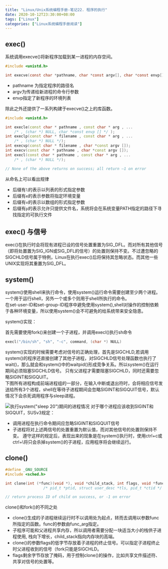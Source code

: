 ```yaml
---
title: "Linux/Unix系统编程手册-笔记22. 程序的执行"
date: 2020-10-12T23:30:00+08:00
tags: ["Linux"]
categories: ["Linux系统编程手册阅读"]
---
```


## exec()

系统调用execve()将新程序加载到某一进程的内存空间。

```c
#include <unistd.h>

int execve(const char *pathname, char *const argv[], char *const envp[]);
```

- pathname 为指定程序的路径名
- argv为传递给新进程的命令行参数
- envp指定了新程序的环境列表

除此之外还提供了一系列构建于execve()之上的库函数。

```cpp
#include <unistd.h>

int execle(const char * pathname , const char * arg , ...
    /* , (char *) NULL, char *const envp [] */ );
int execlp(const char * filename , const char * arg , ...
    /* , (char *) NULL */);
int execvp(const char * filename , char *const argv []);
int execv(const char * pathname , char *const argv []);
int execl(const char * pathname , const char * arg , ...
    /* , (char *) NULL */);

// None of the above returns on success; all return –1 on error
```

从命名上可以看出规律
- 后缀有`l`的表示以列表的形式指定参数
- 后缀有`e`的表示参数将指定环境变量
- 后缀有`v`的表示以数组的形式指定参数
- 后缀有`p`的表示允许只提供文件名，系统将会在系统变量PATH指定的路径下寻找指定的可执行文件

## exec() 与信号

exec()在执行时会将现有进程已设的信号处置重置为SIG_DFL。而对所有其他信号（即将处置置为SIG_IGN或SIG_DFL的信号）的处置则保持不变。不过遭忽略的SIGCHLD信号属于特例，Linux在执行exec()后将保持其忽略状态。而其他一些UNIX实现将其重置为SIG_DFL。

## system()

system()使用shell来执行命令，使用system()运行命令需要创建至少两个进程。一个用于运行shell，另外一个或多个则用于shell所执行的命令。  
在set-user-ID和set-group-ID程序中避免使用system(),shell对操作的控制依赖于各种环境变量，所以使用system()会不可避免的给系统带来安全隐患。  

system()实现：  

首先需要使用fork()来创建一个子进程，并调用execl()执行sh命令

```c
execl("/bin/sh", "sh", "-c", command, (char *) NULL)
```

system()实现的时候需要考虑对信号的正确处理，首先是SIGCHLD,若调用system()的程序还直接创建了其他子进程，对SIGCHLD信号处理函数也执行了wait()，那么就会和system()中的waitpid()形成竞争关系。所以system()在运行期间必须阻塞SIGCHLD信号。
只有父进程才需要阻塞SIGCHLD，同时还需要忽略SIGINT和SIGQUIT。  
下图所有进程构成前端进程组的一部分，在输入中断或退出符时，会将相应信号发送给所有3个进程，shell在等待子进程期间会忽略SIGINT和SIGQUIT信号，默认情况下会杀死调用程序与sleep进程。

![执行system("sleep 20")期间的进程情况](/img/the-linux-programming-interface-s21/overview.png)
对于哪个进程应该收到SIGINT和SIGQUIT，SUSv3规定：  
- 调用进程在执行命令期间应忽略SIGINT和SIGQUIT信号
- 子进程将对上述两信号的处置重置为默认值，而对其他信号的处置则保持不变。
遵守这样的规定后，表现出来的现象是在system()执行时，使用ctrl+c或ctrl+\将只会杀掉system()的子进程，应用程序将会继续运行。

## clone()

```c
#define _GNU_SOURCE
#include <sched.h>

int clone(int (*func)(void *), void *child_stack, int flags, void *func_arg, ...
                 /* pid_t *ptid, struct user_desc *tls, pid_t *ctid */ );

// return process ID of child on success, or -1 on error
```

clone()和fork()的不同之处
- clone()生成的子进程继续运行时不以调用处为起点，转而去调用以参数func所指定的函数。func的参数由func_arg指定。
- 子程序可能和父进程共享内存，所以调用者需要分配一块适当大小的栈供子进程使用, 栈向下增长，child_stack指向内存块的高端。
- clone()的参数flags的低字节存放着子进程的终止信号。可以指定子进程终止时父进程收到的信号（fork只能是SIGCHLD。
- flags剩余字节存放了掩码，用于控制clone()的操作，比如共享文件描述符、共享对信号的处置等。
